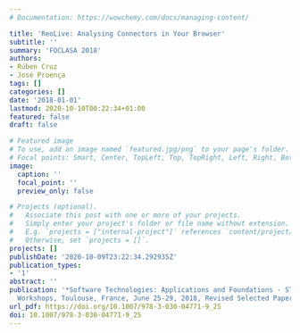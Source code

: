 ```yaml
---
# Documentation: https://wowchemy.com/docs/managing-content/

title: 'ReoLive: Analysing Connectors in Your Browser'
subtitle: ''
summary: 'FOCLASA 2018'
authors:
- Rúben Cruz
- José Proença
tags: []
categories: []
date: '2018-01-01'
lastmod: 2020-10-10T00:22:34+01:00
featured: false
draft: false

# Featured image
# To use, add an image named `featured.jpg/png` to your page's folder.
# Focal points: Smart, Center, TopLeft, Top, TopRight, Left, Right, BottomLeft, Bottom, BottomRight.
image:
  caption: ''
  focal_point: ''
  preview_only: false

# Projects (optional).
#   Associate this post with one or more of your projects.
#   Simply enter your project's folder or file name without extension.
#   E.g. `projects = ["internal-project"]` references `content/project/deep-learning/index.md`.
#   Otherwise, set `projects = []`.
projects: []
publishDate: '2020-10-09T23:22:34.292935Z'
publication_types:
- '1'
abstract: ''
publication: '*Software Technologies: Applications and Foundations - STAF 2018 Collocated
  Workshops, Toulouse, France, June 25-29, 2018, Revised Selected Papers*'
url_pdf: https://doi.org/10.1007/978-3-030-04771-9_25
doi: 10.1007/978-3-030-04771-9_25
---
```

